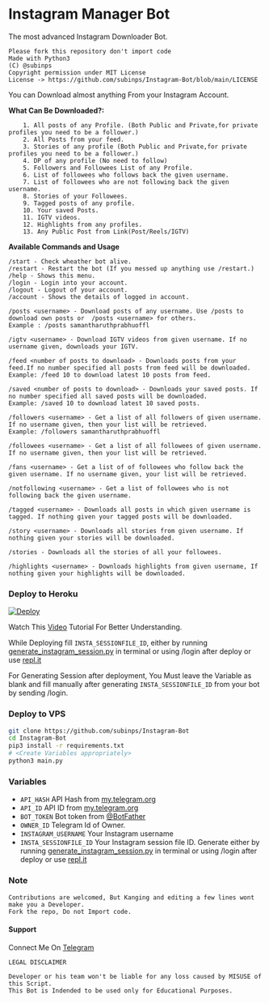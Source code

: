 # Instagram Manager Bot
The most advanced Instagram Downloader Bot.

```
Please fork this repository don't import code
Made with Python3
(C) @subinps
Copyright permission under MIT License
License -> https://github.com/subinps/Instagram-Bot/blob/main/LICENSE
```


You can Download almost anything From your Instagram Account.

**What Can Be Downloaded?:**
```
    1. All posts of any Profile. (Both Public and Private,for private profiles you need to be a follower.)
    2. All Posts from your feed.
    3. Stories of any profile (Both Public and Private,for private profiles you need to be a follower.)
    4. DP of any profile (No need to follow)
    5. Followers and Followees List of any Profile.
    6. List of followees who follows back the given username.
    7. List of followees who are not following back the given username.
    8. Stories of your Followees.
    9. Tagged posts of any profile.
    10. Your saved Posts.
    11. IGTV videos.
    12. Highlights from any profiles.
    13. Any Public Post from Link(Post/Reels/IGTV)

```

**Available Commands and Usage**
```
/start - Check wheather bot alive.
/restart - Restart the bot (If you messed up anything use /restart.)
/help - Shows this menu.
/login - Login into your account.
/logout - Logout of your account.
/account - Shows the details of logged in account.

/posts <username> - Download posts of any username. Use /posts to download own posts or  /posts <username> for others.
Example : /posts samantharuthprabhuoffl

/igtv <username> - Download IGTV videos from given username. If no username given, downloads your IGTV.

/feed <number of posts to download> - Downloads posts from your feed.If no number specified all posts from feed will be downloaded.
Example: /feed 10 to download latest 10 posts from feed.

/saved <number of posts to download> - Downloads your saved posts. If no number specified all saved posts will be downloaded.
Example: /saved 10 to download latest 10 saved posts.

/followers <username> - Get a list of all followers of given username. If no username given, then your list will be retrieved.
Example: /followers samantharuthprabhuoffl

/followees <username> - Get a list of all followees of given username. If no username given, then your list will be retrieved.

/fans <username> - Get a list of of followees who follow back the given username. If no username given, your list will be retrieved.

/notfollowing <username> - Get a list of followees who is not following back the given username.

/tagged <username> - Downloads all posts in which given username is tagged. If nothing given your tagged posts will be downloaded.

/story <username> - Downloads all stories from given username. If nothing given your stories will be downloaded.

/stories - Downloads all the stories of all your followees.

/highlights <username> - Downloads highlights from given username, If nothing given your highlights will be downloaded.

```

### Deploy to Heroku
[![Deploy](https://www.herokucdn.com/deploy/button.svg)](https://heroku.com/deploy?template=https://github.com/sholoomail/InstaBot)

Watch This [Video](https://youtu.be/aVkmoVPSOYI) Tutorial For Better Understanding.

While Deploying fill `INSTA_SESSIONFILE_ID`, either by running [generate_instagram_session.py](https://github.com/subinps/Instagram-Bot/blob/main/generate_instagram_session.py]) in terminal or using /login after deploy or use [repl.it](https://replit.com/@subinps/generateInstagramSession)

For Generating Session after deployment, You Must leave the Variable as blank and fill manually after generating `INSTA_SESSIONFILE_ID` from your bot by sending /login.


### Deploy to VPS

```sh
git clone https://github.com/subinps/Instagram-Bot
cd Instagram-Bot
pip3 install -r requirements.txt
# <Create Variables appropriately>
python3 main.py
```

### Variables

* `API_HASH` API Hash from [my.telegram.org](https://my.telegram.org/)
* `API_ID` API ID from [my.telegram.org](https://my.telegram.org/)
* `BOT_TOKEN` Bot token from [@BotFather](https://telegram.dog/BotFather)
* `OWNER_ID` Telegram Id of Owner.
* `INSTAGRAM_USERNAME` Your Instagram username
* `INSTA_SESSIONFILE_ID` Your Instagram session file ID. Generate either by running [generate_instagram_session.py](https://github.com/subinps/Instagram-Bot/blob/main/generate_instagram_session.py]) in terminal or using /login after deploy or use [repl.it](https://replit.com/@subinps/generateInstagramSession)


### Note

```
Contributions are welcomed, But Kanging and editing a few lines wont make you a Developer.
Fork the repo, Do not Import code.

```

#### Support

Connect Me On [Telegram](https://telegram.dog/subinps_bot)


```
LEGAL DISCLAIMER

Developer or his team won't be liable for any loss caused by MISUSE of this Script.
This Bot is Indended to be used only for Educational Purposes.

```
